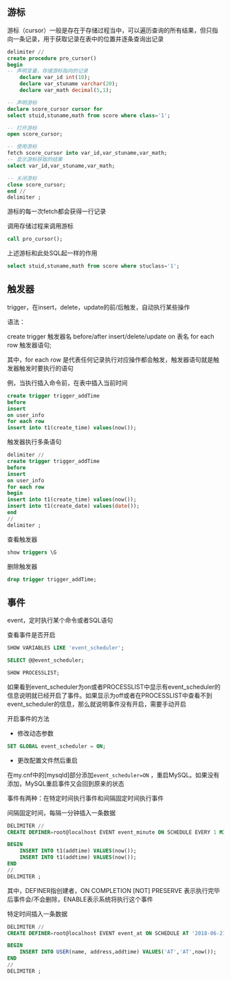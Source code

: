 ## 游标

游标（cursor）一般是存在于存储过程当中，可以遍历查询的所有结果，但只指向一条记录，用于获取记录在表中的位置并逐条查询出记录

```sql
delimiter //
create procedure pro_cursor()
begin
-- 声明变量，存储游标指向的记录
	declare var_id int(10);
    declare var_stuname varchar(20);
    declare var_math decimal(5,1);

-- 声明游标
declare score_cursor cursor for 
select stuid,stuname,math from score where class='1';

-- 打开游标
open score_cursor;

-- 使用游标
fetch score_cursor into var_id,var_stuname,var_math;
-- 显示游标获取的结果
select var_id,var_stuname,var_math;

-- 关闭游标
close score_cursor;
end //
delimiter ;
```

游标的每一次fetch都会获得一行记录

调用存储过程来调用游标

```sql
call pro_cursor();
```

上述游标和此处SQL起一样的作用

```sql
select stuid,stuname,math from score where stuclass='1';
```

## 触发器

trigger，在insert，delete，update的前/后触发，自动执行某些操作

语法：

create trigger 触发器名 before/after insert/delete/update on 表名 for each row 触发器语句;

其中，for each row 是代表任何记录执行对应操作都会触发，触发器语句就是触发器触发时要执行的语句

例，当执行插入命令前，在表中插入当前时间

```sql
create trigger trigger_addTime 
before
insert 
on user_info 
for each row 
insert into t1(create_time) values(now());
```

触发器执行多条语句

```sql
delimiter //
create trigger trigger_addTime 
before
insert 
on user_info 
for each row 
begin
insert into t1(create_time) values(now());
insert into t1(create_date) values(date());
end
//
delimiter ;
```

查看触发器

```sql
show triggers \G
```

删除触发器

```sql
drop trigger trigger_addTime;
```

## 事件

event，定时执行某个命令或者SQL语句

查看事件是否开启

```sql
SHOW VARIABLES LIKE 'event_scheduler';

SELECT @@event_scheduler;

SHOW PROCESSLIST;
```

如果看到event_scheduler为on或者PROCESSLIST中显示有event_scheduler的信息说明就已经开启了事件。如果显示为off或者在PROCESSLIST中查看不到event_scheduler的信息，那么就说明事件没有开启，需要手动开启

开启事件的方法

- 修改动态参数

```sql
SET GLOBAL event_scheduler = ON;
```

- 更改配置文件然后重启

在my.cnf中的[mysqld]部分添加`event_scheduler=ON` ，重启MySQL。如果没有添加，MySQL重启事件又会回到原来的状态

事件有两种：在特定时间执行事件和间隔固定时间执行事件

间隔固定时间，每隔一分钟插入一条数据

```sql
DELIMITER //
CREATE DEFINER=root@localhost EVENT event_minute ON SCHEDULE EVERY 1 MINUTE STARTS '2018-06-20 20:00:00' ON COMPLETION NOT PRESERVE ENABLE DO 

BEGIN
    INSERT INTO t1(addtime) VALUES(now());
    INSERT INTO t1(addtime) VALUES(now());
END
//
DELIMITER ;
```

其中，DEFINER指创建者，ON COMPLETION [NOT] PRESERVE 表示执行完毕后事件会/不会删除，ENABLE表示系统将执行这个事件

特定时间插入一条数据

```sql
DELIMITER //
CREATE DEFINER=root@localhost EVENT event_at ON SCHEDULE AT '2018-06-21 15:37:00' ON COMPLETION NOT PRESERVE ENABLE DO 

BEGIN
    INSERT INTO USER(name, address,addtime) VALUES('AT','AT',now());
END
//
DELIMITER ;
```

